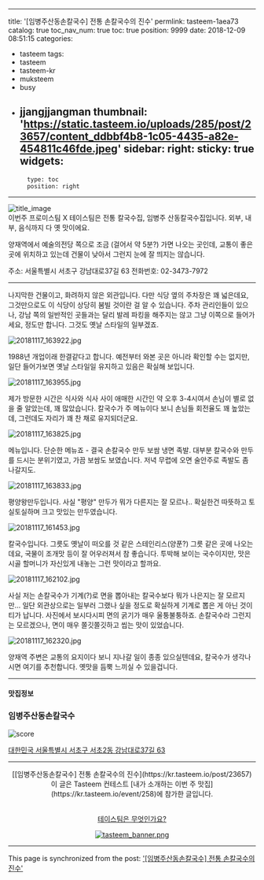 
---
title: '[임병주산동손칼국수] 전통 손칼국수의 진수'
permlink: tasteem-1aea73
catalog: true
toc_nav_num: true
toc: true
position: 9999
date: 2018-12-09 08:51:15
categories:
- tasteem
tags:
- tasteem
- tasteem-kr
- muksteem
- busy
- jjangjjangman
thumbnail: 'https://static.tasteem.io/uploads/285/post/23657/content_ddbbf4b8-1c05-4435-a82e-454811c46fde.jpeg'
sidebar:
    right:
        sticky: true
widgets:
    -
        type: toc
        position: right
---


![title_image](https://static.tasteem.io/uploads/285/post/23657/content_ddbbf4b8-1c05-4435-a82e-454811c46fde.jpeg)
<br/>
이번주 프로미스팀 X 테이스팀은 전통 칼국수집, 임병주 산동칼국수집입니다. 외부, 내부, 음식까지 다 옛 맛이에요.

양재역에서 예술의전당 쪽으로 조금 (걸어서 약 5분?) 가면 나오는 곳인데, 교통이 좋은 곳에 위치하고 있는데 건물이 낮아서 그런지 눈에 잘 띄지는 않습니다. 

주소: 서울특별시 서초구 강남대로37길 63
전화번호: 02-3473-7972

---

나지막한 건물이고, 화려하지 않은 외관입니다. 다만 식당 옆의 주차장은 꽤 넓은데요, 그것만으로도 이 식당이 상당히 붐빌 것이란 걸 알 수 있습니다. 주차 관리인들이 있으나, 강남 쪽의 일반적인 곳들과는 달리 발레 파킹을 해주지는 않고 그냥 이쪽으로 들어가세요, 정도만 합니다. 그것도 옛날 스타일의 일부겠죠.

![20181117_163922.jpg](https://static.tasteem.io/uploads/image/image/115047/1066bfc4-22ad-4868-8ae7-3be65b7a2190.jpeg)

1988년 개업이래 한결같다고 합니다. 예전부터 와본 곳은 아니라 확인할 수는 없지만, 일단 들어가보면 옛날 스타일일 유지하고 있음은 확실해 보입니다. 

![20181117_163955.jpg](https://static.tasteem.io/uploads/image/image/115048/913bc193-fc09-4c56-830d-cd2b9745223f.jpeg)

제가 방문한 시간은 식사와 식사 사이 애매한 시간인 약 오후 3-4시여서 손님이 별로 없을 줄 알았는데, 꽤 많았습니다. 칼국수가 주 메뉴이다 보니 손님들 회전율도 꽤 높았는데, 그런데도 자리가 꽤 찬 채로 유지되더군요.

![20181117_163825.jpg](https://static.tasteem.io/uploads/image/image/115050/1066bfc4-22ad-4868-8ae7-3be65b7a2190.jpeg)

메뉴입니다. 단순한 메뉴죠 - 결국 손칼국수 만두 보쌈 냉면 족발. 대부분 칼국수와 만두를 드시는 분위기였고, 가끔 보쌈도 보였습니다. 저녁 무렵에 오면 술안주로 족발도 좀 나갈지도.

![20181117_163833.jpg](https://static.tasteem.io/uploads/image/image/115049/1066bfc4-22ad-4868-8ae7-3be65b7a2190.jpeg)

평양왕만두입니다. 사실 "평양" 만두가 뭐가 다른지는 잘 모르나.. 확실한건 따뜻하고 토실토실하며 크고 맛있는 만두였습니다.

![20181117_161453.jpg](https://static.tasteem.io/uploads/image/image/115051/1066bfc4-22ad-4868-8ae7-3be65b7a2190.jpeg)

칼국수입니다. 그릇도 옛날이 떠오를 것 같은 스테인리스(양푼?) 그릇 같은 곳에 나오는데요, 국물이 조개맛 등이 잘 어우러져서 참 좋습니다. 투박해 보이는 국수이지만, 맛은 시골 할머니가 자신있게 내놓는 그런 맛이라고 할까요. 

![20181117_162102.jpg](https://static.tasteem.io/uploads/image/image/115052/1066bfc4-22ad-4868-8ae7-3be65b7a2190.jpeg)

사실 저는 손칼국수가 기계(?)로 면을 뽑아내는 칼국수보다 뭐가 나은지는 잘 모르지만... 일단 외관상으로는 일부러 그랬나 싶을 정도로 확실하게 기계로 뽑은 게 아닌 것이 티가 납니다. 사진에서 보시다시피 면의 굵기가 매우 울퉁불퉁하죠. 손칼국수라 그런지는 모르겠으나, 면이 매우 쫄깃쫄깃하고 씹는 맛이 있었습니다.

![20181117_162320.jpg](https://static.tasteem.io/uploads/image/image/115053/1066bfc4-22ad-4868-8ae7-3be65b7a2190.jpeg)

양재역 주변은 교통의 요지이다 보니 지나갈 일이 종종 있으실텐데요, 칼국수가 생각나시면 여기를 추천합니다. 옛맛을 듬뿍 느끼실 수 있을겁니다.




---------------------
#### 맛집정보
### 임병주산동손칼국수
![score](https://static.tasteem.io/images/steem/2Crowns.png)

[대한민국 서울특별시 서초구 서초2동 강남대로37길 63](https://kr.tasteem.io/post/23657#map)

-----------------------------------------
<center>[[임병주산동손칼국수] 전통 손칼국수의 진수](https://kr.tasteem.io/post/23657)
<br/>이 글은 Tasteem 컨테스트
 [내가 소개하는  이번 주 맛집](https://kr.tasteem.io/event/258)에 참가한 글입니다.

<br/>[테이스팀은 무엇인가요?](https://kr.tasteem.io/about)

[![tasteem_banner.png](https://static.tasteem.io/images/tasteem_banner_v3.png)](https://kr.tasteem.io)</center>

- - -

This page is synchronized from the post: ['[임병주산동손칼국수] 전통 손칼국수의 진수'](https://steemit.com/@glory7/tasteem-1aea73)

